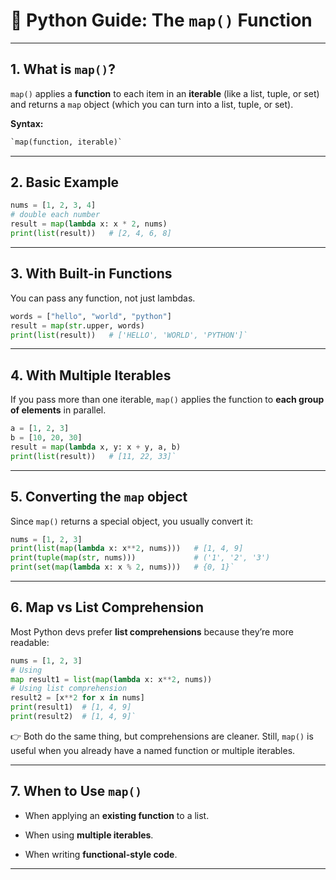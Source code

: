 # 🐍 Python Guide: The `map()` Function

---

## 1. What is `map()`?

`map()` applies a **function** to each item in an **iterable** (like a list, tuple, or set) and returns a `map` object (which you can turn into a list, tuple, or set).

**Syntax:**
```python
`map(function, iterable)`
```
---

## 2. Basic Example
```python
nums = [1, 2, 3, 4]  
# double each number
result = map(lambda x: x * 2, nums)  
print(list(result))   # [2, 4, 6, 8]
```

---

## 3. With Built-in Functions

You can pass any function, not just lambdas.
```python
words = ["hello", "world", "python"] 
result = map(str.upper, words)  
print(list(result))   # ['HELLO', 'WORLD', 'PYTHON']`
```

---

## 4. With Multiple Iterables

If you pass more than one iterable, `map()` applies the function to **each group of elements** in parallel.

```python
a = [1, 2, 3] 
b = [10, 20, 30]  
result = map(lambda x, y: x + y, a, b) 
print(list(result))   # [11, 22, 33]`
```
---

## 5. Converting the `map` object

Since `map()` returns a special object, you usually convert it:
```python
nums = [1, 2, 3]  
print(list(map(lambda x: x**2, nums)))   # [1, 4, 9] 
print(tuple(map(str, nums)))             # ('1', '2', '3') 
print(set(map(lambda x: x % 2, nums)))   # {0, 1}`
```
---

## 6. Map vs List Comprehension

Most Python devs prefer **list comprehensions** because they’re more readable:
```python
nums = [1, 2, 3]  
# Using
map result1 = list(map(lambda x: x**2, nums))  
# Using list comprehension 
result2 = [x**2 for x in nums]  
print(result1)  # [1, 4, 9] 
print(result2)  # [1, 4, 9]`
```
👉 Both do the same thing, but comprehensions are cleaner. Still, `map()` is useful when you already have a named function or multiple iterables.

---

## 7. When to Use `map()`

- When applying an **existing function** to a list.
    
- When using **multiple iterables**.
    
- When writing **functional-style code**.
    

---